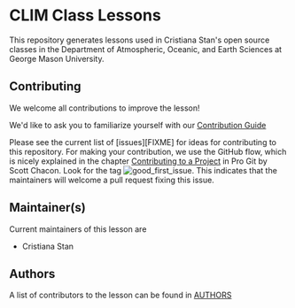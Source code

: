 # CLIM Class Lessons

This repository generates lessons used in Cristiana Stan's open source classes in the Department of Atmospheric, Oceanic, and Earth Sciences at George Mason University. 

## Contributing

We welcome all contributions to improve the lesson! 

We'd like to ask you to familiarize yourself with our [Contribution Guide](CONTRIBUTING.md)

Please see the current list of [issues][FIXME] for ideas for contributing to this
repository. For making your contribution, we use the GitHub flow, which is
nicely explained in the chapter [Contributing to a Project](http://git-scm.com/book/en/v2/GitHub-Contributing-to-a-Project) in Pro Git
by Scott Chacon.
Look for the tag ![good_first_issue](https://img.shields.io/badge/-good%20first%20issue-gold.svg). This indicates that the maintainers will welcome a pull request fixing this issue.  


## Maintainer(s)

Current maintainers of this lesson are 

* Cristiana Stan


## Authors

A list of contributors to the lesson can be found in [AUTHORS](AUTHORS)

